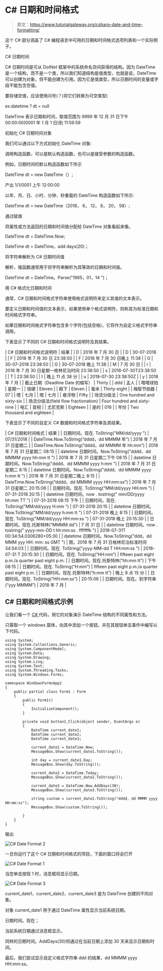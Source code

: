 # C# 日期和时间格式

> 原文：<https://www.tutorialgateway.org/csharp-date-and-time-formatting/>

这个 C# 部分涵盖了 C# 编程语言中可用的日期和时间格式选项列表和一个实际例子。

C# 日期时间

C# 日期时间是可从 DotNet 框架中的系统命名空间获得的结构。因为 DateTime 是一个结构，而不是一个类，所以我们知道结构是值类型，也就是说，DateTime 可以创建为对象，但不能创建为引用。因为它是值类型，所以日期时间的变量或字段不能包含空值。

要存储空值，应该使用问号(？)将它们转换为可空类型)

ex:datetime？dt = null

DateTime 表示日期和时间，取值范围为 9999 年 12 月 31 日下午 00:00:00(0001 年 1 月 1 日)到 11:59:59

初始化 C# 日期时间对象

我们可以通过以下方式初始化 DateTime 对象:

调用构造函数，可以是默认构造函数，也可以是接受参数的构造函数。

例如，日期时间的默认构造函数如下所示

DateTime dt = new DateTime（）;

产出 1/1/0001 上午 12:00:00

以年、月、日、小时、分钟、秒重载的 DateTime 构造函数如下所示:

DateTime dt = new DateTime（2018， 6， 12， 8， 20， 58）;

通过赋值

将属性或方法返回的日期和时间值分配给 DateTime 对象看起来像。

DateTime dt = DateTime.Now;

DateTime dt = DateTime。add days(20)；

将字符串解析为 C# 日期时间值

解析，锥函数通常用于将字符串解析为其等效的日期和时间值。

DateTime dt = DateTime。Parse("1985，01，14 ")；

用 C# 格式化日期和时间

通常，C# 日期和时间格式字符串使用格式说明符来定义其值的文本表示。

要定义日期和时间值的文本表示，如果使用单个格式说明符，则称其为标准日期和时间格式字符串。

如果日期和时间格式字符串包含多个字符(包括空格)，它将作为自定义格式字符串调用。

下表显示了不同的 C# 日期和时间格式说明符及其结果。

| C# 日期和时间格式说明符 | 结果 |
| D | 2018 年 7 月 30 日 |
| D | 30-07-2018 |
| F | 2018 年 7 月 30 日 23:38:50 |
| F | 2018 年 7 月 30 日晚上 11:38 |
| G | 30-07-2018 23:38:50 |
| G | 30-07-2018 晚上 11:38 |
| M | 7 月 30 日 |
| r | 2018 年 7 月 30 日星期一格林尼治时间 23:38:50 |
| s | 2018-07-30T23:38:50 |
| T | 23:38:50 |
| t | 晚上 11 点 38 分 |
| u | 2018-07-30 23:38:50Z |
| y | 2018 年 7 月 |
| 截止日期（Deadline Date 的缩写） | Thirty |
| ddd | 孟人 |
| 嗒嗒球拍 | 星期一 |
| 倍硬 | Eleven |
| 殿下 | Eleven |
| 毫米 | Thirty-eight |
| 梅智节拍器 | 07 |
| 嗯 | 七月 |
| 嗯 | 七月 |
| 悬浮物 | Fifty |
| 场流分级法 | One hundred and sixty-six |
| 场流分级法(field flow fractionation) | Four hundred and sixty-nine |
| 电汇 | 首相 |
| 尤尼克斯 | Eighteen |
| 是的 | 018 |
| 年份 | Two thousand and eighteen |

下表显示了不同的自定义 C# 数据和时间格式字符串及其结果。

| C# 日期和时间格式 | 结果 |
| 日期时间。现在. ToString("MM/dd/yyyy ") | 07/31/2018 |
| DateTime.Now.ToString(“dddd，dd MMMM 年”) | 2018 年 7 月 31 日星期二 |
| DateTime.Now.ToString(“dddd，dd MMMM 年 hh:mm”) | 2018 年 7 月 31 日星期二 08:15 |
| datetime 日期时间。Now.ToString("dddd、dd MMMM yyyy hh:mm tt ") | 2018 年 7 月 31 日星期二下午 08:15 |
| datetime 日期时间。Now.ToString("dddd、dd MMMM yyyy h:mm ") | 2018 年 7 月 31 日星期二 8:15 |
| datetime 日期时间。Now.ToString("dddd、dd MMMM yyyy h:mm tt ") | 2018 年 7 月 31 日星期二晚上 8:15 |
| DateTime.Now.ToString(“dddd，dd MMMM yyyy HH:mm:ss”) | 2018 年 7 月 31 日星期二 20:15:06 |
| 日期时间。现在. ToString("MM/dd/yyyy HH:mm ") | 07-31-2018 20:15 |
| datetime 日期时间。now . tostring(" mm/DD/yyyy hh:mm TT ") | 07-31-2018 08:15 下午 |
| 日期时间。现在. ToString("MM/dd/yyyy H:mm ") | 07-31-2018 20:15 |
| datetime 日期时间。Now.ToString("MM/dd/yyyy h:mm tt ") | 07-31-2018 晚上 8:15 |
| 日期时间。现在. ToString("MM/dd/yyyy HH:mm:ss ") | 07-31-2018 晚上 20:15:30 |
| 日期时间。现在.托斯特林(“MMMM dd”) | 7 月 31 日 |
| datetime 日期时间。now . tostring(" yyyy-mm-DD t hh:mm:ss . fffffffk ") | 2018-07-31T 00:34:54.0306280+05:30 |
| datetime 日期时间。Now.ToString("ddd，dd MMM yyy HH: mm: ss GMT ") | 图，2018 年 7 月 31 日格林尼治标准时间 34:54:03 |
| 日期时间。现在. ToString("yyyy-MM-dd T HH:mm:ss ") | 2018-07-31 T 20:15:30 |
| 日期时间。现在. ToString(“HH:mm”) | fifteen past eight p.m./a quarter past eight p.m. |
| 日期时间。现在.托斯特林(“hh:mm tt”) | 下午 08:15 |
| 日期时间。现在. ToString(“H:mm”) | fifteen past eight p.m./a quarter past eight p.m. |
| 日期时间。现在.托斯特林(“h:mm tt”) | 晚上 8 点 15 分 |
| 日期时间。现在. ToString(“HH:mm:ss”) | 20:15:06 |
| 日期时间。现在。到字符串(“yyy MMMM”) | 2018 年 7 月 |

## C# 日期和时间格式示例

让我们看一个 [C# ](https://www.tutorialgateway.org/csharp-tutorial/) 代码，用它的对象演示 DateTime 结构的不同属性和方法。

只需取一个 windows 窗体，向其中添加一个按钮，并在其按钮单击事件中编写以下代码。

```
using System;
using System.Collections.Generic;
using System.ComponentModel;
using System.Data;
using System.Drawing;
using System.Linq;
using System.Text;
using System.Threading.Tasks;
using System.Windows.Forms;

namespace WindowsFormsApp2
{
    public partial class Form1 : Form
    {
        public Form1()
        {
            InitializeComponent();
        }

        private void button1_Click(object sender, EventArgs e)
        {
            DateTime current_date1;
            DateTime current_date2;
            DateTime current_date3;

            current_date1 = DateTime.Now;
            MessageBox.Show(current_date1.ToString());

            int day = current_date1.Day;
            MessageBox.Show(day.ToString());

            current_date2 = DateTime.Today;
            MessageBox.Show(current_date2.ToString());

            current_date3 = DateTime.Now.AddDays(30);
            MessageBox.Show(current_date3.ToString());

            string custom = current_date1.ToString("dddd, dd MMMM yyyy HH:mm:ss");
            MessageBox.Show(custom.ToString());

        }
    }
}
```

输出

![C# Date Format 2](img/a034b15fabd7d71090ea1058cf77f2e3.png)

一旦你运行了这个 C# 日期和时间格式的项目，下面的窗口将会打开

![C# Date Format 1](img/934e4082c2dedf3240c8b31485925d13.png)

当您单击按钮 1 时，消息框将显示日期。

![C# Date Format 3](img/b6e4b5354ab3381d24ac35960c506290.png)

current_date1、current_date2、current_date3 是为 DateTime 创建的不同对象。

对象 current_date1 用于通过 DateTime 属性显示当前系统日期。

日期时间。现在；

当前系统日期通过消息框显示。

同样的日期时间。AddDays(30)将通过在当前日期上添加 30 天来显示日期和时间。

最后，我们尝试显示自定义格式字符串 ddd 的结果，dd MMMM yyyy HH:mm:ss。